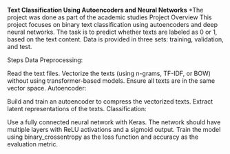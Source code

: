 **Text Classification Using Autoencoders and Neural Networks**
*The project was done as part of the academic studies
Project Overview
This project focuses on binary text classification using autoencoders and deep neural networks. The task is to predict whether texts are labeled as 0 or 1, based on the text content. Data is provided in three sets: training, validation, and test.

Steps
Data Preprocessing:

Read the text files.
Vectorize the texts (using n-grams, TF-IDF, or BOW) without using transformer-based models.
Ensure all texts are in the same vector space.
Autoencoder:

Build and train an autoencoder to compress the vectorized texts.
Extract latent representations of the texts.
Classification:

Use a fully connected neural network with Keras.
The network should have multiple layers with ReLU activations and a sigmoid output.
Train the model using binary_crossentropy as the loss function and accuracy as the evaluation metric.
